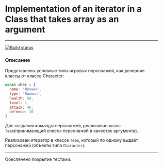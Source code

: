 # Implementation of an iterator in a Сlass that takes array as an argument

---
[![Build status](https://ci.appveyor.com/api/projects/status/yj224iae4k1042i8?svg=true)](https://ci.appveyor.com/project/AACMKT/ajs-oop)

### Описание

Представлены условные типы игровых персонажей, как дочерние классы от класса Character:

```javascript
const char = {
  name: 'Лучник',
  type: 'Bowman',
  health: 50,
  level: 1,
  attack: 40,
  defence: 10
}
```


Для создания команды персонажей, реализован класс `Team`(принимающий список персонажей в качестве аргумента).

Реализован итератор в классе `Team`, который по одному выдаёт персонажей (объекты типа `Character`).

---

Обеспечено покрытие тестами.
